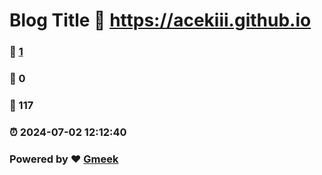 # Blog Title :link: https://acekiii.github.io 
### :page_facing_up: [1](https://acekiii.github.io/tag.html) 
### :speech_balloon: 0 
### :hibiscus: 117 
### :alarm_clock: 2024-07-02 12:12:40 
### Powered by :heart: [Gmeek](https://github.com/Meekdai/Gmeek)

